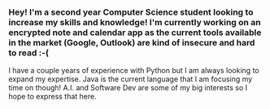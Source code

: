 ### Hey! I'm a second year Computer Science student looking to increase my skills and knowledge! I'm currently working on an encrypted note and calendar app as the current tools available in the market (Google, Outlook) are kind of insecure and hard to read :-(

I have a couple years of experience with Python but I am always looking to expand my expertise. Java is the current language that I am focusing my time on though!
A.I. and Software Dev are some of my big interests so I hope to express that here.

<!--
**VChyperion/VChyperion** is a ✨ _special_ ✨ repository because its `README.md` (this file) appears on your GitHub profile.

Here are some ideas to get you started:

- 🔭 I’m currently working on ...
- 🌱 I’m currently learning ...
- 👯 I’m looking to collaborate on ...
- 🤔 I’m looking for help with ...
- 💬 Ask me about ...
- 📫 How to reach me: ...
- 😄 Pronouns: ...
- ⚡ Fun fact: ...
-->
